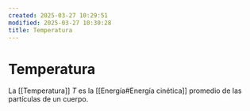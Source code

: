 ```yaml
---
created: 2025-03-27 10:29:51
modified: 2025-03-27 10:30:28
title: Temperatura
---
```

# Temperatura

La [[Temperatura]] $T$ es la [[Energía#Energía cinética]] promedio de las partículas de un cuerpo.
